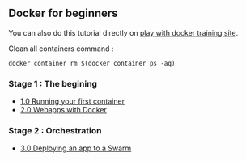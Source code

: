 ## Docker for beginners

You can also do this tutorial directly on [play with docker training site](http://training.play-with-docker.com/dev-stage1/).

Clean all containers command :
```
docker container rm $(docker container ps -aq)
```

### Stage 1 : The begining

* [1.0 Running your first container](chapters/alpine.md)
* [2.0 Webapps with Docker](chapters/webapps.md)

### Stage 2 : Orchestration

* [3.0 Deploying an app to a Swarm](chapters/votingapp.md)

